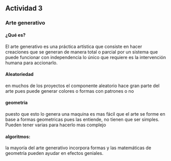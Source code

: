 ## Actividad 3

### Arte generativo 

#### ¿Qué es?

El arte generativo es una práctica artística que consiste en hacer creaciones que se generan de manera total o parcial por un sistema que puede funcionar con independencia
lo único que requiere es la intervención humana para accionarlo.

#### Aleatoriedad
en muchos de los proyectos el componente aleatorio hace gran parte del arte pues puede generar colores o formas con patrones o no  

#### geometria
puesto que esto lo genera una maquina es mas fácil que el arte se forme en base a formas geometricas pues las entiende, no tienen que ser simples. Pueden tener varias para hacerlo mas complejo 

#### algoritmos: 
la mayoría del arte generativo incorpora formas y las matemáticas de geometría pueden ayudar en efectos geniales.
